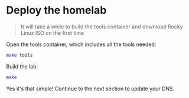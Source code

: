 # Deploy the homelab

> It will take a while to build the tools container and download Rocky Linux ISO on the first time

Open the tools container, which includes all the tools needed:

```sh
make tools
```

Build the lab:

```sh
make
```

Yes it's that simple! Continue to the next section to update your DNS.
